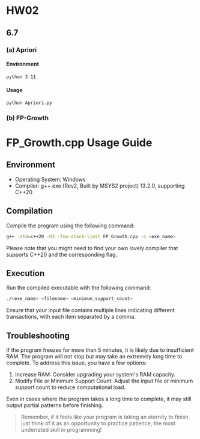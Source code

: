 # HW02 
## 6.7

### (a) Apriori
#### Environment
```
python 3.11
```
#### Usage
```
python Apriori.py
```
### (b) FP-Growth

# FP_Growth.cpp Usage Guide

## Environment

- Operating System: Windows
- Compiler: g++.exe (Rev2, Built by MSYS2 project) 13.2.0, supporting C++20

## Compilation

Compile the program using the following command:

```bash
g++ -std=c++20 -O3 -fno-stack-limit FP_Growth.cpp -o <exe_name>
```

Please note that you might need to find your own lovely compiler that supports C++20 and the corresponding flag.

## Execution

Run the compiled executable with the following command:

```bash
./<exe_name> <filename> <minimum_support_count>
```

Ensure that your input file contains multiple lines indicating different transactions, with each item separated by a comma.

## Troubleshooting

If the program freezes for more than 5 minutes, it is likely due to insufficient RAM. The program will not stop but may take an extremely long time to complete. To address this issue, you have a few options:

1. Increase RAM: Consider upgrading your system's RAM capacity.
2. Modify File or Minimum Support Count: Adjust the input file or minimum support count to reduce computational load.

Even in cases where the program takes a long time to complete, it may still output partial patterns before finishing.

> Remember, if it feels like your program is taking an eternity to finish, just think of it as an opportunity to practice patience, the most underrated skill in programming!
